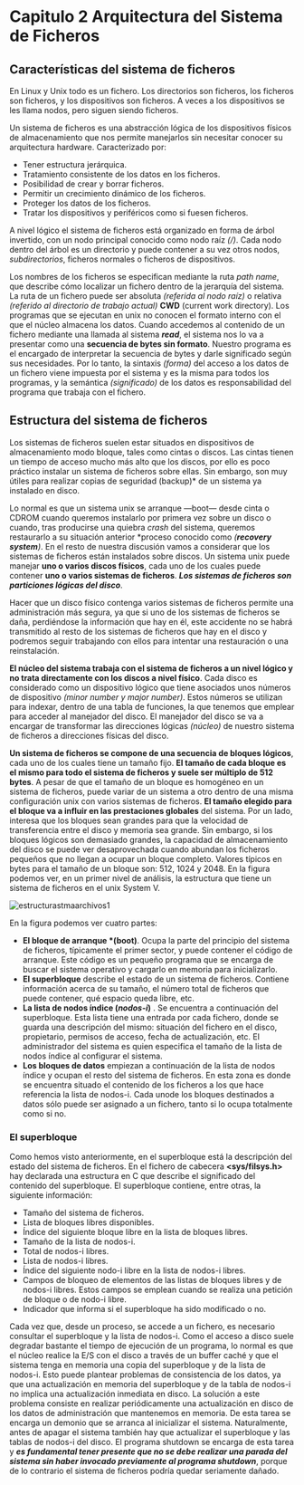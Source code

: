 # Capitulo 2 Arquitectura del Sistema de Ficheros

## Características del sistema de ficheros

En Linux y Unix todo es un fichero. Los directorios son ficheros, los ficheros son ficheros, y los dispositivos son ficheros. A veces a los dispositivos se les llama nodos, pero siguen siendo ficheros.

Un sistema de ficheros es una abstracción lógica de los dispositivos físicos de almacenamiento que nos permite manejarlos sin necesitar conocer 
su arquitectura hardware. Caracterizado por:

- Tener estructura jerárquica.
- Tratamiento consistente de los datos en los ficheros.
- Posibilidad de crear y borrar ficheros.
- Permitir un crecimiento dinámico de los ficheros.
- Proteger los datos de los ficheros.
- Tratar los dispositivos y periféricos como si fuesen ficheros.

A nivel lógico el sistema de ficheros está organizado en forma de árbol invertido, con un nodo principal conocido como nodo raíz *(/)*. 
Cada nodo dentro del árbol es un directorio y puede contener a su vez otros nodos, *subdirectorios*, ficheros normales o ficheros de dispositivos.

Los nombres de los ficheros se especifican mediante la ruta *path name*, que describe cómo localizar un fichero dentro de la jerarquía del sistema. 
La ruta de un fichero puede ser absoluta *(referida al nodo raíz)* o relativa *(referido al directorio de trabajo actual)* **CWD** (current work directory).
Los programas que se ejecutan en unix no conocen el formato interno con el que el núcleo almacena los datos. Cuando accedemos al contenido de un fichero 
mediante una llamada al sistema ***read***, el sistema nos lo va a presentar como una **secuencia de bytes sin formato**. Nuestro programa es el encargado de 
interpretar la secuencia de bytes y darle significado según sus necesidades. Por lo tanto, la sintaxis *(forma)* del acceso a los datos de un fichero 
viene impuesta por el sistema y es la misma para todos los programas, y la semántica  *(significado)* de los datos es responsabilidad del programa que
trabaja con el fichero.


## Estructura del sistema de ficheros

Los sistemas de ficheros suelen estar situados en dispositivos de almacenamiento modo bloque, tales como cintas o discos. Las cintas tienen un tiempo de acceso mucho
más alto que los discos, por ello es poco práctico instalar un sistema de ficheros sobre ellas. Sin embargo, son muy útiles para realizar copias de seguridad 
(backup)* de un sistema ya instalado en disco.

Lo normal es que un sistema unix se arranque —boot— desde cinta o CDROM cuando queremos instalarlo por primera vez sobre un disco o cuando, tras producirse una quiebra
*crash* del sistema, queremos restaurarlo a su situación anterior *proceso conocido como *(**recovery system**)*. En el resto de nuestra discusión vamos a considerar 
que los sistemas de ficheros están instalados sobre discos.
Un sistema unix puede manejar **uno o varios discos físicos**, cada uno de los cuales puede contener **uno o varios sistemas de ficheros**. ***Los sistemas de ficheros son particiones lógicas del disco***.

Hacer que un disco físico contenga varios sistemas de ficheros permite una administración más segura, ya que si uno de los sistemas de ficheros se daña, perdiéndose la
información que hay en él, este accidente no se habrá transmitido al resto de los sistemas de ficheros que hay en el disco y podremos seguir trabajando con ellos para 
intentar una restauración o una reinstalación.

**El núcleo del sistema trabaja con el sistema de ficheros a un nivel lógico y no trata directamente con los discos a nivel físico**. Cada disco es considerado como un 
dispositivo lógico que tiene asociados unos números de dispositivo *(minor number y major number)*. Estos números se utilizan para indexar, dentro de una tabla de 
funciones, la que tenemos que emplear para acceder al manejador del disco. El manejador del disco se va a encargar de transformar las direcciones lógicas *(núcleo)* de 
nuestro sistema de ficheros a direcciones físicas del disco.

**Un sistema de ficheros se compone de una secuencia de bloques lógicos**, cada uno de los cuales tiene un tamaño fijo. **El tamaño de cada bloque es el mismo para 
todo el sistema de ficheros y suele ser múltiplo de 512 bytes**. A pesar de que el tamaño de un bloque es homogéneo en un sistema de ficheros, puede variar de un 
sistema a otro dentro de una misma configuración unix con varios sistemas de ficheros. **El tamaño elegido para el bloque va a influir en las prestaciones globales** del sistema. Por un lado, interesa que los bloques sean grandes para que la velocidad de transferencia entre el disco y memoria sea grande. Sin embargo, si los bloques
lógicos son demasiado grandes, la capacidad de almacenamiento del disco se puede ver desaprovechada cuando abundan los ficheros pequeños que no llegan a ocupar un 
bloque completo. Valores típicos en bytes para el tamaño de un bloque son: 512, 1024 y 2048.
En la figura podemos ver, en un primer nivel de análisis, la estructura que tiene un sistema de ficheros en el unix System V.

![estructurastmaarchivos1](https://user-images.githubusercontent.com/4338310/219594519-e1ee5115-e0dc-4a78-8b3a-8afafdc1458d.png)

En la figura podemos ver cuatro partes:
- **El bloque de arranque *(boot)**. Ocupa la parte del principio del sistema de ficheros, típicamente el primer sector, y puede contener el código de arranque. Este 
código es un pequeño programa que se encarga de buscar el sistema operativo y cargarlo en memoria para inicializarlo.
- **El superbloque** describe el estado de un sistema de ficheros. Contiene información acerca de su tamaño, el número total de ficheros que puede contener, qué 
espacio queda libre, etc.
- **La lista de nodos índice (***nodos-i***)** . Se encuentra a continuación del superbloque. Esta lista tiene una entrada por cada fichero, donde se guarda una 
descripción del mismo: situación del fichero en el disco, propietario, permisos de acceso, fecha de actualización, etc. El administrador del sistema es quien 
especifica el tamaño de la lista de nodos índice al configurar el sistema.
- **Los bloques de datos** empiezan a continuación de la lista de nodos índice y ocupan el resto del sistema de ficheros. En esta zona es donde se encuentra situado el
contenido de los ficheros a los que hace referencia la lista de nodos-i. Cada unode los bloques destinados a datos sólo puede ser asignado a un fichero, tanto si lo 
ocupa totalmente como si no.



### El superbloque

Como hemos visto anteriormente, en el superbloque está la descripción del estado del sistema de ficheros. En el fichero de cabecera **<sys/filsys.h>** hay declarada una estructura en C que describe el significado del contenido del superbloque. El superbloque contiene, entre otras, la siguiente información:

- Tamaño del sistema de ficheros.
- Lista de bloques libres disponibles.
- Índice del siguiente bloque libre en la lista de bloques libres.
- Tamaño de la lista de nodos-i.
- Total de nodos-i libres.
- Lista de nodos-i libres.
- Índice del siguiente nodo-i libre en la lista de nodos-i libres.
- Campos de bloqueo de elementos de las listas de bloques libres y de nodos-i libres. Estos campos se emplean cuando se realiza una petición de bloque o de nodo-i libre.
- Indicador que informa si el superbloque ha sido modificado o no.

Cada vez que, desde un proceso, se accede a un fichero, es necesario consultar el superbloque y la lista de nodos-i. Como el acceso a disco suele degradar bastante el
tiempo de ejecución de un programa, lo normal es que el núcleo realice la E/S con el disco a través de un buffer caché y que el sistema tenga en memoria una copia del superbloque y de la lista de nodos-i. Esto puede plantear problemas de consistencia de los datos, ya que una actualización en memoria del superbloque y de la tabla de nodos-i no implica una actualización inmediata en disco. La solución a este problema consiste en realizar periódicamente una actualización en disco de los datos de administración que mantenemos en memoria. De esta tarea se encarga un demonio que se arranca al inicializar el sistema.
Naturalmente, antes de apagar el sistema también hay que actualizar el superbloque y las tablas de nodos-i del disco. El programa shutdown se encarga de esta tarea y ***es fundamental tener presente que no se debe realizar una parada del sistema sin haber invocado previamente al programa shutdown***, porque de lo contrario el sistema de ficheros podría quedar seriamente dañado.



